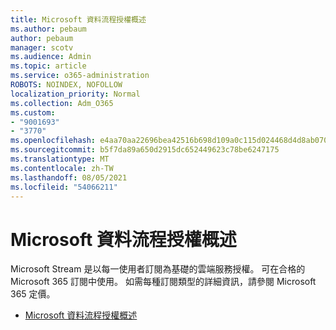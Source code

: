 ```yaml
---
title: Microsoft 資料流程授權概述
ms.author: pebaum
author: pebaum
manager: scotv
ms.audience: Admin
ms.topic: article
ms.service: o365-administration
ROBOTS: NOINDEX, NOFOLLOW
localization_priority: Normal
ms.collection: Adm_O365
ms.custom:
- "9001693"
- "3770"
ms.openlocfilehash: e4aa70aa22696bea42516b698d109a0c115d024468d4d8ab070b9c337c3e91fe
ms.sourcegitcommit: b5f7da89a650d2915dc652449623c78be6247175
ms.translationtype: MT
ms.contentlocale: zh-TW
ms.lasthandoff: 08/05/2021
ms.locfileid: "54066211"
---
```

# <a name="microsoft-stream-licensing-overview"></a>Microsoft 資料流程授權概述

Microsoft Stream 是以每一使用者訂閱為基礎的雲端服務授權。 可在合格的 Microsoft 365 訂閱中使用。 如需每種訂閱類型的詳細資訊，請參閱 Microsoft 365 定價。

- [Microsoft 資料流程授權概述](https://docs.microsoft.com/stream/license-overview)